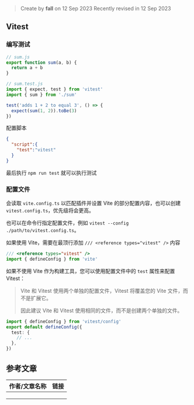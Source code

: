 > Create by **fall** on 12 Sep 2023
> Recently revised in 12 Sep 2023

## Vitest

### 编写测试

```js
// sum.js
export function sum(a, b) {
  return a + b
}
```

```js
// sum.test.js
import { expect, test } from 'vitest'
import { sum } from './sum'

test('adds 1 + 2 to equal 3', () => {
  expect(sum(1, 2)).toBe(3)
})
```

配置脚本

```json
{
  "script":{
    "test":"vitest"
  }
}
```

最后执行 `npm run test` 就可以执行测试

### 配置文件

会读取 `vite.config.ts` 以匹配插件并设置 Vite 的部分配置内容，也可以创建 `vitest.config.ts`，优先级将会更高。

也可以在命令行指定配置文件，例如 `vitest --config ./path/to/vitest.config.ts`。

如果使用 Vite，需要在最顶行添加 `/// <reference types="vitest" />` 内容

```js
/// <reference types="vitest" />
import { defineConfig } from 'vite'
```

如果不使用 Vite 作为构建工具，您可以使用配置文件中的 `test` 属性来配置 Vitest：

> Vite 和 Vitest 使用两个单独的配置文件，Vitest 将覆盖您的 Vite 文件，而不是扩展它。
>
> 因此建议 Vite 和 Vitest 使用相同的文件，而不是创建两个单独的文件。

```ts
import { defineConfig } from 'vitest/config'
export default defineConfig({
  test: {
    // ...
  },
})
```

## 参考文章

| 作者/文章名称 | 链接 |
| ------------- | ---- |
|               |      |
|               |      |
|               |      |

